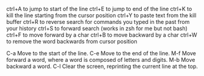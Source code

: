
ctrl+A to jump to start of the line
ctrl+E to jump to end of the line
ctrl+K to kill the line starting from the cursor position
ctrl+Y to paste text from the kill buffer
ctrl+R to reverse search for commands you typed in the past from your history
ctrl+S to forward search (works in zsh for me but not bash)
ctrl+F to move forward by a char
ctrl+B to move backward by a char
ctrl+W to remove the word backwards from cursor position


C-a Move to the start of the line.
C-e Move to the end of the line.
M-f Move forward a word, where a word is composed of letters and digits.
M-b Move backward a word.
C-l Clear the screen, reprinting the current line at the top.